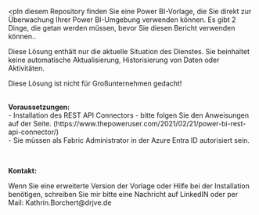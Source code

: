 <pIn diesem Repository finden Sie eine Power BI-Vorlage, die Sie direkt zur Überwachung Ihrer Power BI-Umgebung verwenden können. Es gibt 2 Dinge, die getan werden müssen, bevor Sie diesen Bericht verwenden können..</p>
<p>Diese Lösung enthält nur die aktuelle Situation des Dienstes. Sie beinhaltet keine automatische Aktualisierung, Historisierung von Daten oder Aktivitäten.</p>
<p>Diese Lösung ist nicht für Großunternehmen gedacht!</p>
<p><br /><strong>Voraussetzungen:</strong><br />- Installation des REST API Connectors - bitte folgen Sie den Anweisungen auf der Seite. (https://www.thepoweruser.com/2021/02/21/power-bi-rest-api-connector/)<br />- Sie müssen als Fabric Administrator in der Azure Entra ID autorisiert sein.</p>
<p>&nbsp;</p>
<p><strong>Kontakt:</strong></p>
<p>Wenn Sie eine erweiterte Version der Vorlage oder Hilfe bei der Installation benötigen, schreiben Sie mir bitte eine Nachricht auf LinkedIN oder per Mail: Kathrin.Borchert@drjve.de</p>
